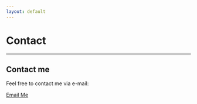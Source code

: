 ```yaml
---
layout: default
---
```

# Contact

-----------------------------------
## Contact me

Feel free to contact me via e-mail:

  <a href="mailto:your.email@example.com">
    <i class="fa fa-envelope"></i> Email Me
  </a>
